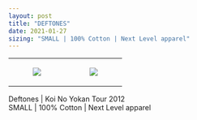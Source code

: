 ```yaml
---
layout: post
title: "DEFTONES"
date: 2021-01-27
sizing: "SMALL | 100% Cotton | Next Level apparel"
---
```




<table style="width:100%;"><tr><td style="vertical-align:top;">
      <figure class="tmblr-full" data-orig-height="2048" data-orig-width="1365" data-orig-src="https://concertshirts.netlify.app/shirts/0011/0011-01.jpg"><img src="https://64.media.tumblr.com/93ca0d9c58b8de5644298cc3ce555c13/7d5af973a775645f-75/s540x810/79bb11cb3216bd822594d82c568c4636d2317e75.jpg" data-orig-height="2048" data-orig-width="1365" data-orig-src="https://concertshirts.netlify.app/shirts/0011/0011-01.jpg"/></figure></td>
    <td style="vertical-align:top;">
      <figure class="tmblr-full" data-orig-height="2048" data-orig-width="1365" data-orig-src="https://concertshirts.netlify.app/shirts/0011/0011-02.jpg"><img src="https://64.media.tumblr.com/a68e9dcaf9f9f8447e2439310747bd8d/7d5af973a775645f-56/s540x810/001ff89a43b7938934e8c43142709f8aa6926648.jpg" data-orig-height="2048" data-orig-width="1365" data-orig-src="https://concertshirts.netlify.app/shirts/0011/0011-02.jpg"/></figure></td>
  </tr></table><p>
  Deftones | Koi No Yokan Tour 2012<br/>SMALL | 100% Cotton | Next Level apparel
</p>
